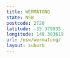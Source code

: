 ```yaml
---
title: WERMATONG
state: NSW
postcode: 2720
latitude: -35.379935
longitude: 148.383619
url: /nsw/wermatong/
layout: suburb
---
```

